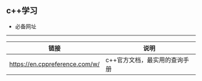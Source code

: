 ## c++学习  
- 必备网址  
***
| 链接     | 说明 |
| ----------- | ----------- |
|<https://en.cppreference.com/w/>|c++官方文档，最实用的查询手册|
